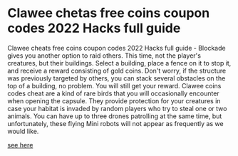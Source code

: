 # Clawee chetas free coins coupon codes 2022 Hacks full guide

Clawee cheats free coins coupon codes 2022 Hacks full guide - Blockade gives you another option to raid others. This time, not the player's creatures, but their buildings. Select a building, place a fence on it to stop it, and receive a reward consisting of gold coins. Don't worry, if the structure was previously targeted by others, you can stack several obstacles on the top of a building, no problem. You will still get your reward. Clawee coins codes cheat are a kind of rare birds that you will occasionally encounter when opening the capsule. They provide protection for your creatures in case your habitat is invaded by random players who try to steal one or two animals. You can have up to three drones patrolling at the same time, but unfortunately, these flying Mini robots will not appear as frequently as we would like.

[see here](https://fengmod.top/clawee/)
